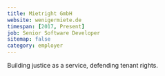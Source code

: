 ```yaml
---
title: Mietright GmbH
website: wenigermiete.de
timespan: [2017, Present]
job: Senior Software Developer
sitemap: false
category: employer
---
```


Building justice as a service, defending tenant rights.
